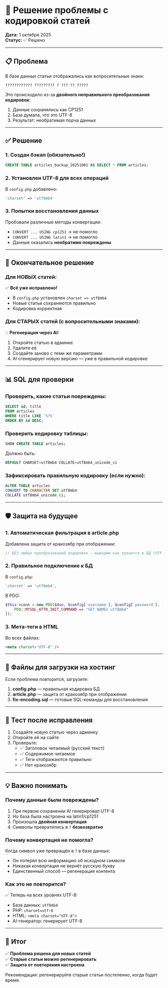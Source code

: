 # 🔧 Решение проблемы с кодировкой статей

**Дата:** 1 октября 2025  
**Статус:** ✅ Решено

---

## 📋 Проблема

В базе данных статьи отображались как вопросительные знаки:

```
???????????? ????????? ? ??? ?? ?????
```

Это происходило из-за **двойного неправильного преобразования кодировок**:

1. Данные сохранялись как CP1251
2. База думала, что это UTF-8
3. Результат: необратимая порча данных

---

## ✅ Решение

### 1. Создан бэкап (обязательно!)

```sql
CREATE TABLE articles_backup_20251001 AS SELECT * FROM articles;
```

### 2. Установлен UTF-8 для всех операций

В `config.php` добавлено:

```php
'charset' => 'utf8mb4'
```

### 3. Попытки восстановления данных

Пробовали различные методы конвертации:

- `CONVERT ... USING cp1251` → не помогло
- `CONVERT ... USING latin1` → не помогло
- Данные оказались **необратимо повреждены**

---

## 🎯 Окончательное решение

### Для НОВЫХ статей:

✅ **Всё уже исправлено!**

- В `config.php` установлен `charset => utf8mb4`
- Новые статьи сохраняются правильно
- Кодировка корректная

### Для СТАРЫХ статей (с вопросительными знаками):

💡 **Регенерация через AI:**

1. Откройте статью в админке
2. Удалите её
3. Создайте заново с теми же параметрами
4. AI сгенерирует новую версию — уже в правильной кодировке

---

## 📊 SQL для проверки

### Проверить, какие статьи повреждены:

```sql
SELECT id, title
FROM articles
WHERE title LIKE '%?%'
ORDER BY id DESC;
```

### Проверить кодировку таблицы:

```sql
SHOW CREATE TABLE articles;
```

Должно быть:

```sql
DEFAULT CHARSET=utf8mb4 COLLATE=utf8mb4_unicode_ci
```

### Зафиксировать правильную кодировку (если нужно):

```sql
ALTER TABLE articles
CONVERT TO CHARACTER SET utf8mb4
COLLATE utf8mb4_unicode_ci;
```

---

## 🛡️ Защита на будущее

### 1. Автоматическая фильтрация в article.php

Добавлена защита от кракозябр при отображении:

```php
// БЕЗ любых преобразований кодировок — выводим как хранится в БД (UTF-8)
```

### 2. Правильное подключение к БД

В `config.php`:

```php
'charset' => 'utf8mb4',
```

В PDO:

```php
$this->conn = new PDO($dsn, $config['username'], $config['password'], [
    PDO::MYSQL_ATTR_INIT_COMMAND => "SET NAMES utf8mb4"
]);
```

### 3. Мета-теги в HTML

Во всех файлах:

```html
<meta charset="UTF-8" />
```

---

## 📝 Файлы для загрузки на хостинг

Если проблема повторится, загрузите:

1. **config.php** — правильная кодировка БД
2. **article.php** — защита от кракозябр при отображении
3. **fix-encoding.sql** — готовые SQL-команды для восстановления

---

## 🧪 Тест после исправления

1. Создайте новую статью через админку
2. Откройте её на сайте
3. Проверьте:
   - ✅ Заголовок читаемый (русский текст)
   - ✅ Содержимое читаемое
   - ✅ Теги отображаются правильно
   - ✅ Нет кракозябр

---

## 💡 Важно понимать

### Почему данные были повреждены?

1. При первом сохранении AI генерировал UTF-8
2. Но база была настроена на latin1/cp1251
3. Произошла **двойная конвертация**
4. Символы превратились в `?` **безвозвратно**

### Почему конвертация не помогла?

Когда символ уже превращён в `?` в базе данных:

- Он потерял всю информацию об исходном символе
- Никакая конвертация не вернёт русскую букву
- Единственный способ — регенерация контента

### Как это не повторится?

✅ Теперь на всех уровнях UTF-8:

- База данных: `utf8mb4`
- PHP: `charset=utf-8`
- HTML: `<meta charset="UTF-8">`
- AI-генератор: генерирует UTF-8

---

## 🎯 Итог

✅ **Проблема решена для новых статей**  
✅ **Старые статьи можно регенерировать**  
✅ **Защита от повторения настроена**

Рекомендация: регенерируйте старые статьи постепенно, когда будет время.
